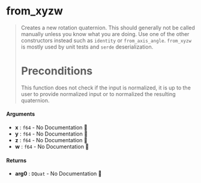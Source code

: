 # from\_xyzw

>  Creates a new rotation quaternion.
>  This should generally not be called manually unless you know what you are doing.
>  Use one of the other constructors instead such as `identity` or `from_axis_angle`.
>  `from_xyzw` is mostly used by unit tests and `serde` deserialization.
>  # Preconditions
>  This function does not check if the input is normalized, it is up to the user to
>  provide normalized input or to normalized the resulting quaternion.

#### Arguments

- **x** : `f64` \- No Documentation 🚧
- **y** : `f64` \- No Documentation 🚧
- **z** : `f64` \- No Documentation 🚧
- **w** : `f64` \- No Documentation 🚧

#### Returns

- **arg0** : `DQuat` \- No Documentation 🚧